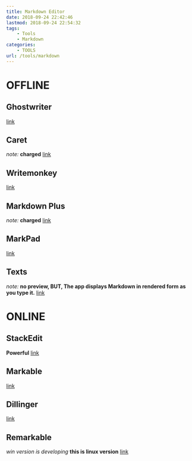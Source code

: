 ```yaml
---
title: Markdown Editor
date: 2018-09-24 22:42:46
lastmod: 2018-09-24 22:54:32
tags:
    - Tools
    - Markdown
categories:
    - TOOLS
url: /tools/markdown
---
```



# OFFLINE
## Ghostwriter
[link](https://wereturtle.github.io/ghostwriter/)
## Caret
*note:* __charged__ 
[link](https://caret.io/)
## Writemonkey
[link](http://writemonkey.com/index.php)
## Markdown Plus
*note:* __charged__
[link](https://tylingsoft.com/markdown-plus/)
## MarkPad
[link](https://github.com/Code52/DownmarkerWPF)
## Texts
*note:* __no preview, BUT, The app displays Markdown in rendered form as you type it.__
[link](http://www.texts.io/)
# ONLINE
## StackEdit
__Powerful__
[link](https://stackedit.io/editor)
## Markable
[link](http://markable.in/)
## Dillinger
[link](http://dillinger.io/)
## Remarkable
*win version is developing*
__this is linux version__
[link](https://remarkableapp.github.io/linux.html)
